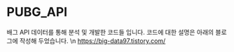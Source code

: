 # PUBG_API
배그 API 데이터를 통해 분석 및 개발한 코드들 입니다. 코드에 대한 설명은 아래의 블로그에 작성해 두었습니다. \n
https://big-data97.tistory.com/
